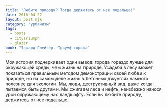 ```yaml
---
title: "Любите природу? Тогда держитесь от нее подальше!"
date: 2016-04-22
layout: post.njk
category: "урбанизм"
tags:
  - posts
  - cityTriumph
  - glazer
book: "Эдвард Глейзер. Триумф города"
---
```


Моя история подчеркивает один вывод: города гораздо лучше для окружающей среды, чем жизнь на природе. Усадьба в лесу может показаться правильным методом демонстрации своей любви к природе, но на самом деле жизнь в бетонных джунглях намного полезнее для экологии. Мы, люди, деструктивный вид, даже когда пытаемся быть другими. Мы сжигаем леса и нефть, неизбежно нанося урон окружающему нас ландшафту. Если вы любите природу, держитесь от нее подальше.
